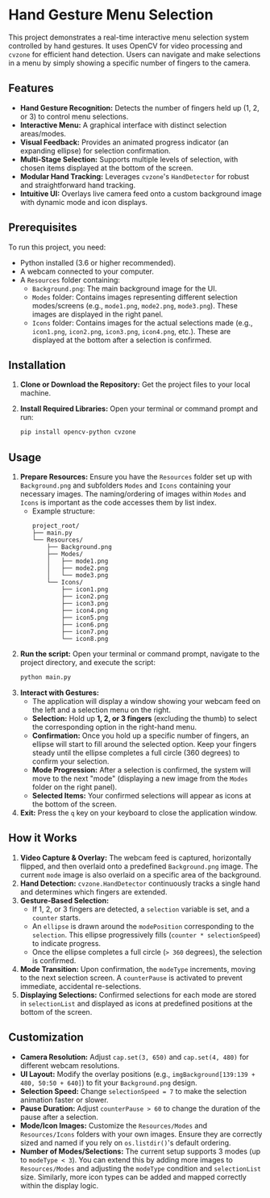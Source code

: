 # Hand Gesture Menu Selection

This project demonstrates a real-time interactive menu selection system controlled by hand gestures. It uses OpenCV for video processing and `cvzone` for efficient hand detection. Users can navigate and make selections in a menu by simply showing a specific number of fingers to the camera.

## Features

* **Hand Gesture Recognition:** Detects the number of fingers held up (1, 2, or 3) to control menu selections.
* **Interactive Menu:** A graphical interface with distinct selection areas/modes.
* **Visual Feedback:** Provides an animated progress indicator (an expanding ellipse) for selection confirmation.
* **Multi-Stage Selection:** Supports multiple levels of selection, with chosen items displayed at the bottom of the screen.
* **Modular Hand Tracking:** Leverages `cvzone`'s `HandDetector` for robust and straightforward hand tracking.
* **Intuitive UI:** Overlays live camera feed onto a custom background image with dynamic mode and icon displays.

## Prerequisites

To run this project, you need:
* Python installed (3.6 or higher recommended).
* A webcam connected to your computer.
* A `Resources` folder containing:
    * `Background.png`: The main background image for the UI.
    * `Modes` folder: Contains images representing different selection modes/screens (e.g., `mode1.png`, `mode2.png`, `mode3.png`). These images are displayed in the right panel.
    * `Icons` folder: Contains images for the actual selections made (e.g., `icon1.png`, `icon2.png`, `icon3.png`, `icon4.png`, etc.). These are displayed at the bottom after a selection is confirmed.

## Installation

1.  **Clone or Download the Repository:**
    Get the project files to your local machine.

2.  **Install Required Libraries:**
    Open your terminal or command prompt and run:
    ```bash
    pip install opencv-python cvzone
    ```

## Usage

1.  **Prepare Resources:** Ensure you have the `Resources` folder set up with `Background.png` and subfolders `Modes` and `Icons` containing your necessary images. The naming/ordering of images within `Modes` and `Icons` is important as the code accesses them by list index.
    * Example structure:
        ```
        project_root/
        ├── main.py
        └── Resources/
            ├── Background.png
            ├── Modes/
            │   ├── mode1.png
            │   ├── mode2.png
            │   └── mode3.png
            └── Icons/
                ├── icon1.png
                ├── icon2.png
                ├── icon3.png
                ├── icon4.png
                ├── icon5.png
                ├── icon6.png
                ├── icon7.png
                └── icon8.png
        ```
2.  **Run the script:**
    Open your terminal or command prompt, navigate to the project directory, and execute the script:
    ```bash
    python main.py
    ```
3.  **Interact with Gestures:**
    * The application will display a window showing your webcam feed on the left and a selection menu on the right.
    * **Selection:** Hold up **1, 2, or 3 fingers** (excluding the thumb) to select the corresponding option in the right-hand menu.
    * **Confirmation:** Once you hold up a specific number of fingers, an ellipse will start to fill around the selected option. Keep your fingers steady until the ellipse completes a full circle (360 degrees) to confirm your selection.
    * **Mode Progression:** After a selection is confirmed, the system will move to the next "mode" (displaying a new image from the `Modes` folder on the right panel).
    * **Selected Items:** Your confirmed selections will appear as icons at the bottom of the screen.
4.  **Exit:** Press the `q` key on your keyboard to close the application window.

## How it Works

1.  **Video Capture & Overlay:** The webcam feed is captured, horizontally flipped, and then overlaid onto a predefined `Background.png` image. The current `mode` image is also overlaid on a specific area of the background.
2.  **Hand Detection:** `cvzone.HandDetector` continuously tracks a single hand and determines which fingers are extended.
3.  **Gesture-Based Selection:**
    * If 1, 2, or 3 fingers are detected, a `selection` variable is set, and a `counter` starts.
    * An `ellipse` is drawn around the `modePosition` corresponding to the `selection`. This ellipse progressively fills (`counter * selectionSpeed`) to indicate progress.
    * Once the ellipse completes a full circle (`> 360` degrees), the selection is confirmed.
4.  **Mode Transition:** Upon confirmation, the `modeType` increments, moving to the next selection screen. A `counterPause` is activated to prevent immediate, accidental re-selections.
5.  **Displaying Selections:** Confirmed selections for each mode are stored in `selectionList` and displayed as icons at predefined positions at the bottom of the screen.

## Customization

* **Camera Resolution:** Adjust `cap.set(3, 650)` and `cap.set(4, 480)` for different webcam resolutions.
* **UI Layout:** Modify the overlay positions (e.g., `imgBackground[139:139 + 480, 50:50 + 640]`) to fit your `Background.png` design.
* **Selection Speed:** Change `selectionSpeed = 7` to make the selection animation faster or slower.
* **Pause Duration:** Adjust `counterPause > 60` to change the duration of the pause after a selection.
* **Mode/Icon Images:** Customize the `Resources/Modes` and `Resources/Icons` folders with your own images. Ensure they are correctly sized and named if you rely on `os.listdir()`'s default ordering.
* **Number of Modes/Selections:** The current setup supports 3 modes (up to `modeType < 3`). You can extend this by adding more images to `Resources/Modes` and adjusting the `modeType` condition and `selectionList` size. Similarly, more icon types can be added and mapped correctly within the display logic.
